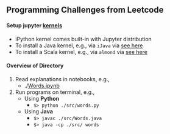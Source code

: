 ## Programming Challenges from Leetcode

#### Setup jupyter [kernels](https://github.com/jupyter/jupyter/wiki/Jupyter-kernels)
- iPython kernel comes built-in with Jupyter distribution
- To install a Java kernel, e.g., via `iJava` via [see here](https://github.com/SpencerPark/IJava)
- To install a Scala kernel, e.g., via `almond` via [see here](https://github.com/almond-sh/almond)

#### Overview of Directory 
1. Read explanations in notebooks, e.g.,  
    - ./[Words.ipynb](./Words.ipynb)  
2. Run programs on terminal, e.g.,  
    - Using **Python**
      - `$> python ./src/words.py`
    - Using **Java**
      - `$> javac ./src/Words.java`
      - `$> java -cp ./src/ words`
      
